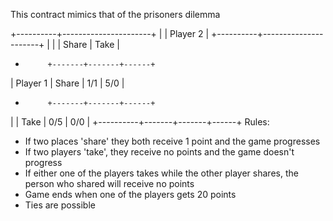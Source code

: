 This contract mimics that of the prisoners dilemma

+----------+----------------------+
|          |       Player 2       |
+----------+----------------------+
|          |       | Share | Take |
+          +-------+-------+------+
| Player 1 | Share | 1/1   | 5/0  |
+          +-------+-------+------+
|          | Take  | 0/5   | 0/0  |
+----------+-------+-------+------+
Rules:
- If two places 'share' they both receive 1 point and the game progresses
- If two players 'take', they receive no points and the game doesn't progress
- If either one of the players takes while the other player shares, the person who shared will receive no points
- Game ends when one of the players gets 20 points
- Ties are possible

